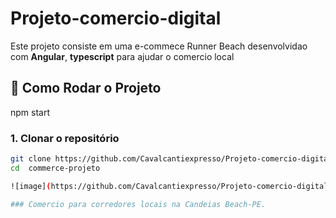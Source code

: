 # Projeto-comercio-digital

Este projeto consiste em uma e-commece Runner Beach desenvolvidao com **Angular**, **typescript** para ajudar o comercio local

## 🚀 Como Rodar o Projeto

npm start

### 1. Clonar o repositório

```sh
git clone https://github.com/Cavalcantiexpresso/Projeto-comercio-digital.git
cd  commerce-projeto

![image](https://github.com/Cavalcantiexpresso/Projeto-comercio-digital/assets/98571732/760416dc-3a6b-4018-9836-04959d75b574)

### Comercio para corredores locais na Candeias Beach-PE.
```
